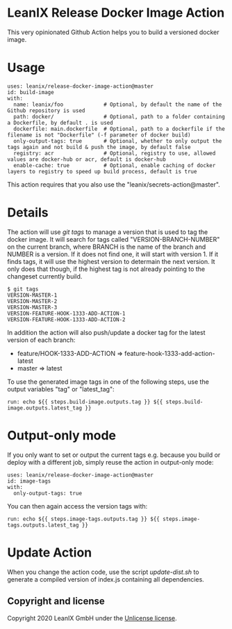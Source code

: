 # LeanIX Release Docker Image Action

This very opinionated Github Action helps you to build a versioned docker image.

# Usage

```
uses: leanix/release-docker-image-action@master
id: build-image
with:
  name: leanix/foo             # Optional, by default the name of the Github repository is used
  path: docker/                # Optional, path to a folder containing a Dockerfile, by default . is used
  dockerfile: main.dockerfile  # Optional, path to a dockerfile if the filename is not "Dockerfile" (-f parameter of docker build)
  only-output-tags: true       # Optional, whether to only output the tags again and not build & push the image, by default false
  registry: acr                # Optional, registry to use, allowed values are docker-hub or acr, default is docker-hub
  enable-cache: true           # Optional, enable caching of docker layers to registry to speed up build process, default is true
```

This action requires that you also use the "leanix/secrets-action@master".

# Details

The action will use *git tags* to manage a version that is used to tag the docker image. It will search for tags called "VERSION-BRANCH-NUMBER" on the current branch, where BRANCH is the name of the branch and NUMBER is a version. If it does not find one, it will start with version 1.
If it finds tags, it will use the highest version to determain the next version. It only does that though, if the highest tag is not already pointing to the changeset currently build.

```
$ git tags
VERSION-MASTER-1
VERSION-MASTER-2
VERSION-MASTER-3
VERSION-FEATURE-HOOK-1333-ADD-ACTION-1
VERSION-FEATURE-HOOK-1333-ADD-ACTION-2
```

In addition the action will also push/update a docker tag for the latest version of each branch:
* feature/HOOK-1333-ADD-ACTION => feature-hook-1333-add-action-latest
* master => latest

To use the generated image tags in one of the following steps, use the output variables "tag" or "latest_tag":

```
run: echo ${{ steps.build-image.outputs.tag }} ${{ steps.build-image.outputs.latest_tag }}
```

# Output-only mode

If you only want to set or output the current tags e.g. because you build or deploy with a different job, simply reuse the action in output-only mode:

```
uses: leanix/release-docker-image-action@master
id: image-tags
with:
  only-output-tags: true
```

You can then again access the version tags with:
```
run: echo ${{ steps.image-tags.outputs.tag }} ${{ steps.image-tags.outputs.latest_tag }}
```

# Update Action

When you change the action code, use the script *update-dist.sh* to generate a compiled version of index.js containing all dependencies.

## Copyright and license

Copyright 2020 LeanIX GmbH under the [Unlicense license](LICENSE).
